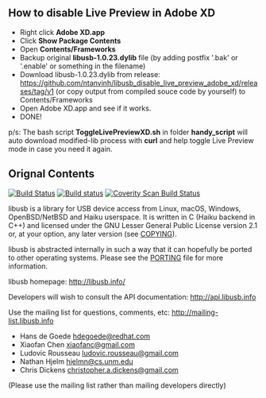 ## How to disable Live Preview in Adobe XD
- Right click **Adobe XD.app**
- Click **Show Package Contents**
- Open **Contents/Frameworks**
- Backup original **libusb-1.0.23.dylib** file (by adding postfix '.bak' or '.enable' or something in the filename)
- Download libusb-1.0.23.dylib from release: https://github.com/ntanvinh/libusb_disable_live_preview_adobe_xd/releases/tag/v1 (or copy output from compiled souce code by yourself) to Contents/Frameworks
- Open Adobe XD.app and see if it works.
- DONE!

p/s: The bash script **ToggleLivePreviewXD.sh** in folder **handy_script** will auto download modified-lib process with **curl** and help toggle Live Preview mode in case you need it again.

## Orignal Contents
[![Build Status](https://travis-ci.org/libusb/libusb.svg?branch=master)](https://travis-ci.org/libusb/libusb)
[![Build status](https://ci.appveyor.com/api/projects/status/xvrfam94jii4a6lw?svg=true)](https://ci.appveyor.com/project/LudovicRousseau/libusb)
[![Coverity Scan Build Status](https://scan.coverity.com/projects/2180/badge.svg)](https://scan.coverity.com/projects/libusb-libusb)

libusb is a library for USB device access from Linux, macOS,
Windows, OpenBSD/NetBSD and Haiku userspace.
It is written in C (Haiku backend in C++) and licensed under the GNU
Lesser General Public License version 2.1 or, at your option, any later
version (see [COPYING](COPYING)).

libusb is abstracted internally in such a way that it can hopefully
be ported to other operating systems. Please see the [PORTING](PORTING)
file for more information.

libusb homepage:
http://libusb.info/

Developers will wish to consult the API documentation:
http://api.libusb.info

Use the mailing list for questions, comments, etc:
http://mailing-list.libusb.info

- Hans de Goede <hdegoede@redhat.com>
- Xiaofan Chen <xiaofanc@gmail.com>
- Ludovic Rousseau <ludovic.rousseau@gmail.com>
- Nathan Hjelm <hjelmn@cs.unm.edu>
- Chris Dickens <christopher.a.dickens@gmail.com>

(Please use the mailing list rather than mailing developers directly)

